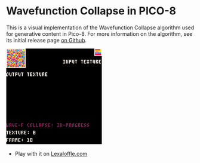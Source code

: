 Wavefunction Collapse in PICO-8
===============================

This is a visual implementation of the Wavefunction Collapse algorithm used for generative content in Pico-8.
For more information on the algorithm, see its initial release page [on Github](https://github.com/mxgmn/WaveFunctionCollapse).

![replay of texture generation](https://raw.githubusercontent.com/Lambdanaut/wavefunction-collapse-pico8/master/imgs/wave-f_8.gif)

* Play with it on [Lexaloffle.com](https://www.lexaloffle.com/bbs/?tid=38292)
